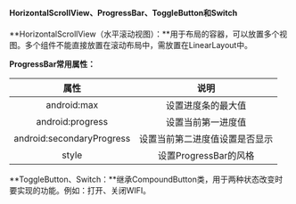 #### HorizontalScrollView、ProgressBar、ToggleButton和Switch

**HorizontalScrollView（水平滚动视图）：**用于布局的容器，可以放置多个视图。多个组件不能直接放置在滚动布局中，需放置在LinearLayout中。

**ProgressBar常用属性：**

|           属性            |              说明              |
| :-----------------------: | :----------------------------: |
|        android:max        |       设置进度条的最大值       |
|     android:progress      |       设置当前第一进度值       |
| android:secondaryProgress | 设置当前第二进度值设置是否显示 |
|           style           |     设置ProgressBar的风格      |

**ToggleButton、Switch：**继承CompoundButton类，用于两种状态改变时要实现的功能。例如：打开、关闭WIFI。